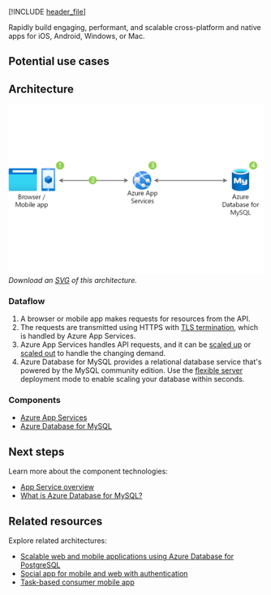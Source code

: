 [!INCLUDE [header_file](../../../includes/sol-idea-header.md)]

Rapidly build engaging, performant, and scalable cross-platform and native apps for iOS, Android, Windows, or Mac.

## Potential use cases



## Architecture

![Architecture Diagram](../media/scalable-web-and-mobile-applications-using-azure-database-for-mysql.png)
_Download an [SVG](../media/scalable-web-and-mobile-applications-using-azure-database-for-mysql.svg) of this architecture._

### Dataflow

1.  A browser or mobile app makes requests for resources from the API.
1.  The requests are transmitted using HTTPS with [TLS termination](/azure/app-service/configure-ssl-certificate), which is handled by Azure App Services.
1.  Azure App Services handles API requests, and it can be [scaled up](/azure/app-service/manage-scale-up) or [scaled out](/azure/azure-monitor/autoscale/autoscale-get-started) to handle the changing demand.
1.  Azure Database for MySQL provides a relational database service that's powered by the MySQL community edition. Use the [flexible server](/azure/mysql/flexible-server/overview) deployment mode to enable scaling your database within seconds.

### Components

- [Azure App Services](https://azure.microsoft.com/services/app-service)
- [Azure Database for MySQL](https://azure.microsoft.com/services/mysql)

## Next steps

Learn more about the component technologies:

- [App Service overview](/azure/app-service/overview)
- [What is Azure Database for MySQL?](/azure/mysql/overview)

## Related resources

Explore related architectures:

- [Scalable web and mobile applications using Azure Database for PostgreSQL](./scalable-web-and-mobile-applications-using-azure-database-for-postgresql.yml)
- [Social app for mobile and web with authentication](./social-mobile-and-web-app-with-authentication.yml)
- [Task-based consumer mobile app](./task-based-consumer-mobile-app.yml)
